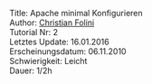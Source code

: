 Title: Apache minimal Konfigurieren  
Author: <a href="mailto:christian.folini@netnea.com">Christian Folini</a>  
Tutorial Nr: 2  
Letztes Update: 16.01.2016  
Erscheinungsdatum: 06.11.2010  
Schwierigkeit: Leicht  
Dauer: 1/2h
